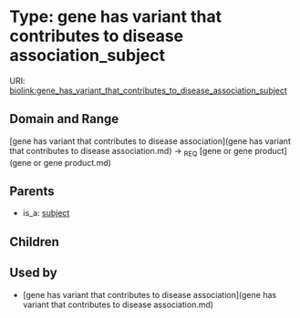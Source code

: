 
# Type: gene has variant that contributes to disease association_subject




URI: [biolink:gene_has_variant_that_contributes_to_disease_association_subject](https://w3id.org/biolink/vocab/gene_has_variant_that_contributes_to_disease_association_subject)


## Domain and Range

[gene has variant that contributes to disease association](gene has variant that contributes to disease association.md) ->  <sub>REQ</sub> [gene or gene product](gene or gene product.md)

## Parents

 *  is_a: [subject](gene_to_disease_association_subject.md)

## Children


## Used by

 * [gene has variant that contributes to disease association](gene has variant that contributes to disease association.md)
